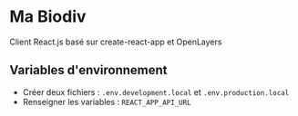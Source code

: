 # Ma Biodiv

Client React.js basé sur create-react-app et OpenLayers

## Variables d'environnement

- Créer deux fichiers : `.env.development.local` et `.env.production.local`
- Renseigner les variables : `REACT_APP_API_URL`